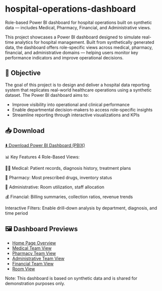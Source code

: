 # hospital-operations-dashboard
Role-based Power BI dashboard for hospital operations built on synthetic data — includes Medical, Pharmacy, Financial, and Administrative views.

This project showcases a Power BI dashboard designed to simulate real-time analytics for hospital management. Built from synthetically generated data, the dashboard offers role-specific views across medical, pharmacy, financial, and administrative domains — helping users monitor key performance indicators and improve operational decisions.

## 🎯 Objective

The goal of this project is to design and deliver a hospital data reporting system that replicates real-world healthcare operations using a synthetic dataset. The Power BI dashboard aims to:
- Improve visibility into operational and clinical performance
- Enable departmental decision-makers to access role-specific insights
- Streamline reporting through interactive visualizations and KPIs

## 📥 Download

[⬇️ Download Power BI Dashboard (PBIX)](https://drive.google.com/file/d/1aTG3RQRU3EKLXAMMWDDTztBuJ5lHSgmS/view)

📊 Key Features
4 Role-Based Views:

👨‍⚕️ Medical: Patient records, diagnosis history, treatment plans

💊 Pharmacy: Most prescribed drugs, inventory status

🏢 Administrative: Room utilization, staff allocation

💰 Financial: Billing summaries, collection ratios, revenue trends

Interactive Filters: Enable drill-down analysis by department, diagnosis, and time period

## 🖼️ Dashboard Previews

- [Home Page Overview](assets/Home%20Page.png)
- [Medical Team View](assets/Medical%20Team%20View%20Dashboard.png)
- [Pharmacy Team View](assets/Pharmacy%20Team%20View%20Dashboard.png)
- [Administrative Team View](assets/Administrative%20View%20Dashboard.png)
- [Financial Team View](assets/Finance%20Team%20View%20Dashboard.png)
- [Room View](assets/Room%20View%20Dashboard.png)


Note: This dashboard is based on synthetic data and is shared for demonstration purposes only.
